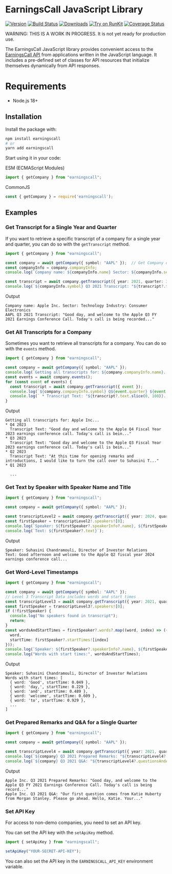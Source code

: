 # EarningsCall JavaScript Library

[![Version](https://img.shields.io/npm/v/earningscall.svg)](https://www.npmjs.org/package/earningscall)
[![Build Status](https://github.com/EarningsCall/earningscall-js/actions/workflows/release.yml/badge.svg?branch=master)](https://github.com/EarningsCall/earningscall-js/actions?query=branch%3Amaster)
[![Downloads](https://img.shields.io/npm/dm/earningscall.svg)](https://www.npmjs.com/package/earningscall)
[![Try on RunKit](https://badge.runkitcdn.com/earningscall.svg)](https://runkit.com/npm/earningscall)
[![Coverage Status](https://coveralls.io/repos/github/EarningsCall/earningscall-js/badge.svg?branch=master)](https://coveralls.io/github/EarningsCall/earningscall-js?branch=master)


WARNING: THIS IS A WORK IN PROGRESS.  It is not yet ready for production use.

The EarningsCall JavaScript library provides convenient access to the [EarningsCall API](https://earningscall.biz/api-guide) from
applications written in the JavaScript language. It includes a pre-defined set of
classes for API resources that initialize themselves dynamically from API
responses.

# Requirements

* Node.js 18+

## Installation

Install the package with:

```sh
npm install earningscall
# or
yarn add earningscall
```

Start using it in your code:

ESM (ECMAScript Modules)

```javascript
import { getCompany } from "earningscall";
```

CommonJS

```javascript
const { getCompany } = require('earningscall');
```


## Examples

### Get Transcript for a Single Year and Quarter

If you want to retrieve a specific transcript of a company for a single year and quarter, you can do so with the `getTranscript` method.


```typescript
import { getCompany } from "earningscall";

const company = await getCompany({ symbol: "AAPL" });  // Get Company object by ticker symbol "AAPL"
const companyInfo = company.companyInfo;
console.log(`Company name: ${companyInfo.name} Sector: ${companyInfo.sector} Industry: ${companyInfo.industry}`);

const transcript = await company.getTranscript({ year: 2021, quarter: 3 });
console.log(`${companyInfo.symbol} Q3 2021 Transcript: "${transcript?.text.slice(0, 100)}..."`);
```


Output

```
Company name: Apple Inc. Sector: Technology Industry: Consumer Electronics
AAPL Q3 2021 Transcript: "Good day, and welcome to the Apple Q3 FY 2021 Earnings Conference Call. Today's call is being recorded..."
```

### Get All Transcripts for a Company

Sometimes you want to retrieve all transcripts for a company.  You can do so with the `events` method.

```typescript
import { getCompany } from "earningscall";

const company = await getCompany({ symbol: "AAPL" });
console.log(`Getting all transcripts for: ${company.companyInfo.name}...`);
const events = await company.events();
for (const event of events) {
  const transcript = await company.getTranscript({ event });
  console.log(`${company.companyInfo.symbol} Q${event.quarter} ${event.year}`);
  console.log(` * Transcript Text: "${transcript?.text.slice(0, 100)}..."`);
}
```

Output

```
Getting all transcripts for: Apple Inc...
* Q4 2023
  Transcript Text: "Good day and welcome to the Apple Q4 Fiscal Year 2023 earnings conference call. Today's call is bein..."
* Q3 2023
  Transcript Text: "Good day and welcome to the Apple Q3 Fiscal Year 2023 earnings conference call. Today's call is bein..."
* Q2 2023
  Transcript Text: "At this time for opening remarks and introductions, I would like to turn the call over to Suhasini T..."
* Q1 2023

  ...
```


### Get Text by Speaker with Speaker Name and Title

```typescript
import { getCompany } from "earningscall";

const company = await getCompany({ symbol: "AAPL" });

const transcriptLevel2 = await company.getTranscript({ year: 2024, quarter: 2, level: 2 });
const firstSpeaker = transcriptLevel2!.speakers![0];
console.log(`Speaker: ${firstSpeaker?.speakerInfo?.name}, ${firstSpeaker?.speakerInfo?.title}`);
console.log(`Text: ${firstSpeaker?.text}`);
```

Output

```
Speaker: Suhasini Chandramouli, Director of Investor Relations
Text: Good afternoon and welcome to the Apple Q2 fiscal year 2024 earnings conference call...
```


### Get Word-Level Timestamps

```typescript
import { getCompany } from "earningscall";

const company = await getCompany({ symbol: "AAPL" });
// Level 3 Transcript Data includes words and start times
const transcriptLevel3 = await company.getTranscript({ year: 2021, quarter: 3, level: 3 });
const firstSpeaker = transcriptLevel3?.speakers![0];
if (!firstSpeaker) {
  console.log("No speakers found in transcript");
  return;
}
const wordsAndStartTimes = firstSpeaker?.words?.map((word, index) => ({
  word,
  startTime: firstSpeaker?.startTimes![index]
}));
console.log(`Speaker: ${firstSpeaker?.speakerInfo?.name}, ${firstSpeaker?.speakerInfo?.title}`);
console.log("Words with start times:", wordsAndStartTimes);
```

Output

```
Speaker: Suhasini Chandramouli, Director of Investor Relations
Words with start times: [
  { word: 'Good', startTime: 0.049 },
  { word: 'day,', startTime: 0.229 },
  { word: 'and', startTime: 0.489 },
  { word: 'welcome', startTime: 0.609 },
  { word: 'to', startTime: 0.929 },
  ...
]
```

### Get Prepared Remarks and Q&A for a Single Quarter

```typescript
import { getCompany } from "earningscall";

const company = await getCompany({ symbol: "AAPL" });

const transcriptLevel4 = await company.getTranscript({ year: 2021, quarter: 3, level: 4 });
console.log(`${company} Q3 2021 Prepared Remarks: "${transcriptLevel4?.preparedRemarks?.slice(0, 100)}..."`);
console.log(`${company} Q3 2021 Q&A: "${transcriptLevel4?.questionsAndAnswers?.slice(0, 100)}..."`);
```

Output

```
Apple Inc. Q3 2021 Prepared Remarks: "Good day, and welcome to the Apple Q3 FY 2021 Earnings Conference Call. Today's call is being record..."
Apple Inc. Q3 2021 Q&A: "Our first question comes from Katie Huberty from Morgan Stanley. Please go ahead. Hello, Katie. Your..."
```


### Set API Key

For access to non-demo companies, you need to set an API key.

You can set the API key with the `setApiKey` method.

```typescript
import { setApiKey } from "earningscall";

setApiKey("YOUR-SECRET-API-KEY");
```

You can also set the API key in the `EARNINGSCALL_API_KEY` environment variable.




